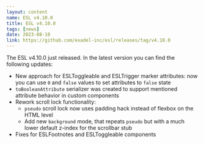```yaml
---
layout: content
name: ESL v4.10.0
title: ESL v4.10.0
tags: [news]
date: 2023-08-10
link: https://github.com/exadel-inc/esl/releases/tag/v4.10.0
---
```


The ESL v4.10.0 just released. In the latest version you can find the following updates:

- New approach for ESLToggleable and ESLTrigger marker attributes: now you can use `0` and `false` values to set 
attributes to `false` state
- `toBooleanAttribute` serializer was created to support mentioned attribute behavior in custom components
- Rework scroll lock functionality: 
    - `pseudo` scroll lock now uses padding hack instead of flexbox on the HTML level
    - Add new `background` mode, that repeats `pseudo` but with a much lower default z-index for the scrollbar stub
- Fixes for ESLFootnotes and ESLToggleable components
